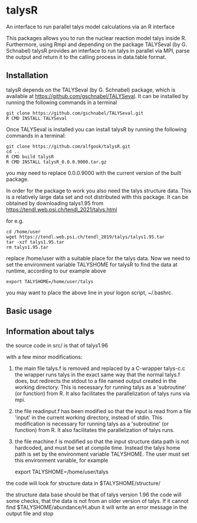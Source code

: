 # talysR
An interface to run parallel talys model calculations via an R interface

This packages allows you to run the nuclear reaction model talys inside R. Furthermore, using Rmpi and depending on the package TALYSeval (by G. Schnabel) talysR provides an interface to run talys in parallel via MPI, parse the output and return it to the calling process in data.table format.

## Installation

talysR depends on the TALYSeval (by G. Schnabel) package, which is available at https://github.com/gschnabel/TALYSeval. It can be installed by running the following commands in a terminal

```
git clone https://github.com/gschnabel/TALYSeval.git
R CMD INSTALL TALYSeval
```
Once TALYSeval is installed you can install talysR by running the following commands in a terminal:
```
git clone https://github.com/alfgook/talysR.git
cd ..
R CMD build talysR
R CMD INSTALL talysR_0.0.0.9000.tar.gz
```
you may need to replace 0.0.0.9000 with the current version of the built package.

In order for the package to work you also need the talys structure data. This is a relatively large data set and not distributed
with this package. It can be obtained by downloading talys1.95 from https://tendl.web.psi.ch/tendl_2021/talys.html

for e.g.

```
cd /home/user
wget https://tendl.web.psi.ch/tendl_2019/talys/talys1.95.tar
tar -xzf talys1.95.tar
rm talys1.95.tar
```
replace /home/user with a suitable place for the talys data. Now we need to set the environment variable TALYSHOME for talysR to find the data at runtime, according to our example above

```
export TALYSHOME=/home/user/talys
```
you may want to place the above line in your logon script, ~/.bashrc.

## Basic usage

## Information about talys

the source code in src/ is that of talys1.96

with a few minor modifications:

1) the main file talys.f is removed and replaced by a C-wrapper talys-c.c the wrapper runs talys in the exact same way that the normal talys.f does, but redirects the stdout to a file named output created in the working directory. This is necessary for running talys as a 'subroutine' (or function) from R. It also facilitates the parallelization of talys runs via mpi.

2) the file readinput.f has been modified so that the input is read from a file 'input' in the current working directory, instead of stdin. This modification is necessary for running talys as a 'subroutine' (or function) from R. It also facilitates the parallelization of talys runs.

3) the file machine.f is modified so that the input structure data path is not hardcoded, and must be set at compile time. Instead the talys home path is set by the environment variable TALYSHOME. The user must set this environment variable, for example

	export TALYSHOME=/home/user/talys

the code will look for structure data in $TALYSHOME/structure/

the structure data base should be that of talys version 1.96 the code will some checks, that the data is not from an older version of talys. If it cannot find $TALYSHOME/abundance/H.abun it will write an error message in the output file and stop